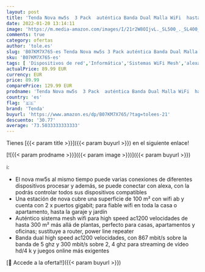 ```yaml
---
layout: post
title: 'Tenda Nova mw5s  3 Pack  auténtica Banda Dual Malla WiFi  hasta 300 m²  AC1200  de Alexa  Gigabit LAN/WAN  QoS  para Casas  oficinas  Viviendas  Equivalente a Router  Power Line & Repetidor'
date: 2022-01-20 13:14:11
image: 'https://m.media-amazon.com/images/I/21r2W8OIjvL._SL500_._SL400_.jpg'
comments: true
category: ofertas
author: 'tole.es'
slug: 'B07KM7X765-es Tenda Nova mw5s 3 Pack auténtica Banda Dual Malla WiFi...'
sku: 'B07KM7X765-es'
tags: [ 'Dispositivos de red','Informática','Sistemas WiFi Mesh','alexa','tenda', ]
actualPrice: 89.99 EUR
currency: EUR
price: 89.99
comparePrice: 129.99 EUR
prodname: 'Tenda Nova mw5s  3 Pack  auténtica Banda Dual Malla WiFi  hasta 300 m²  AC1200  de Alexa  Gigabit LAN/WAN  QoS  para Casas  oficinas  Viviendas  Equivalente a Router  Power Line & Repetidor'
country: 'es'
flag: '🇪🇸'
brand: 'Tenda'
buyurl: 'https://www.amazon.es/dp/B07KM7X765/?tag=tolees-21'
descuento: '30.77'
average: '73.5033333333333'
---
```


Tienes [{{< param title >}}]({{< param buyurl >}}) en el siguiente enlace!

[![{{< param prodname >}}]({{< param image >}})]({{< param buyurl >}})

ℹ️:

- El nova mw5s al mismo tiempo puede varias conexiones de diferentes dispositivos procesar y además, se puede conectar con alexa, con la podrás controlar todos sus dispositivos compatibles
- Una estación de nova cubre una superficie de 100 m² con wifi ab y cuenta con 2 x puertos gigabit; para fiable wifi en toda la casa o apartamento, hasta la garaje y jardín
- Auténtico sistema mesh wifi para high speed ac1200 velocidades de hasta 300 m² más allá de plantas, perfecto para casas, apartamentos y oficinas; sustituye a router, power line repeater
- Banda dual high speed ac1200 velocidades, con 867 mbit/s sobre la banda de 5 ghz y 300 mbit/s sobre 2, 4 ghz para streaming de vídeo hd/4 k y juegos online más exigentes

[🛒 Accede a la oferta!!]({{< param buyurl >}})

